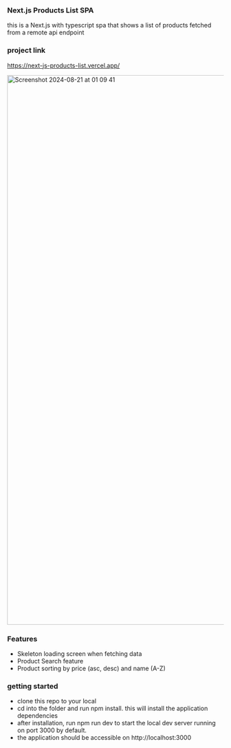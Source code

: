 ### Next.js Products List SPA
this is a Next.js with typescript spa that shows a list of products fetched from a remote api endpoint

### project link

https://next-js-products-list.vercel.app/

<img width="1279" alt="Screenshot 2024-08-21 at 01 09 41" src="https://github.com/user-attachments/assets/233d0a85-3672-4c76-8bdc-6866a0463dec">

### Features
- Skeleton loading screen when fetching data
- Product Search feature
- Product sorting by price (asc, desc) and name (A-Z)

### getting started
- clone this repo to your local
- cd into the folder and run npm install. this will install the application dependencies
- after installation, run npm run dev to start the local dev server running on port 3000 by default.
- the application should be accessible on http://localhost:3000
